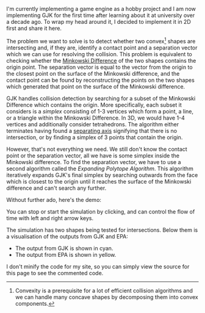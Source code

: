 I'm currently implementing a game engine as a hobby project and I am now
implementing GJK for the first time after learning about it at university over
a decade ago. To wrap my head around it, I decided to implement it in 2D first
and share it here.

The problem we want to solve is to detect whether two convex[^convex] shapes are
intersecting and, if they are, identify a contact point and a separation vector
which we can use for resolving the collision. This problem is equivalent to
checking whether the [Minkowski Difference][minkowski] of the two shapes
contains the origin point. The separation vector is equal to the vector from the
origin to the closest point on the surface of the Minkowski difference, and the
contact point can be found by reconstructing the points on the two shapes which
generated that point on the surface of the Minkowski difference.

GJK handles collision detection by searching for a subset of the Minkowski
Difference which contains the origin. More specifically, each subset it
considers is a *simplex* consisting of 1-3 vertices which form a point, a line,
or a triangle within the Minkowski Difference. In 3D, we would have 1-4 vertices
and additionally consider tetrahedrons. The algorithm either terminates having
found a [separating axis][axis] signifying that there is no intersection, or by
finding a simplex of 3 points that contain the origin.

However, that's not everything we need. We still don't know the contact point or
the separation vector, all we have is some simplex inside the Minkowski
difference. To find the separation vector, we have to use a second algorithm
called the *Expanding Polytope Algorithm*. This algorithm iteratively expands
GJK's final simplex by searching outwards from the face which is closest to the
origin until it reaches the surface of the Minkowski difference and can't search
any further.

Without further ado, here's the demo:

<script>
  (() => {
    // Functions for vector arithmetic.
    function vec(x, y) { return {x, y} }
    function dot(a, b) { return a.x * b.x + a.y * b.y }
    function neg(v) { return {x: -v.x, y: -v.y} }
    function add(a, b) { return {x: a.x + b.x, y: a.y + b.y} }
    function sub(a, b) { return {x: a.x - b.x, y: a.y - b.y} }
    function mul(v, s) { return {x: v.x * s, y: v.y * s} }
    function rot90(v) { return {x: -v.y, y: v.x} }
    function norm(v) { return mul(v, 1 / Math.sqrt(dot(v, v))) }

    // Generate a regular polygon with the given centre and rotation.
    function regularPolygon(numVertices, center, angle) {
      const result = [];
      const stride = 2 * Math.PI / numVertices;
      for (let i = 0; i < numVertices; i++) {
        const theta = angle + i * stride;
        const c = Math.cos(theta), s = Math.sin(theta);
        result.push({x: center.x + c, y: center.y + s});
      }
      return result;
    }
    const triangle = (c, a) => regularPolygon(3, c, a);
    const pentagon = (c, a) => regularPolygon(5, c, a);

    // Compute the support point for a set of vertices in a given direction.
    function support(vertices, d) {
      let best = vertices[0], bestDot = dot(vertices[0], d);
      for (let i = 1, n = vertices.length; i < n; i++) {
        const x = dot(vertices[i], d);
        if (x > bestDot) {
          bestDot = x;
          best = vertices[i];
        }
      }
      return best;
    }

    // Calculate the support point for the Minkowski difference of two shapes in
    // a given direction.
    const minkowskiSupport = (a, b) => d => {
      const va = support(a, d);
      const vb = support(b, neg(d));
      // The actual support point is `position`, but we also return the support
      // points from the individual shapes as these are needed for calculating
      // the contact point later.
      return {a: va, b: vb, position: sub(va, vb)};
    };

    // Detects whether two objects are intersecting based on a `support`
    // function representing the Minkowski Difference of the two shapes.
    //
    // If the objects are intersecting, returns a triangle consisting of three
    // vertices of the Minkowski Difference and containing the origin. If the
    // objects are not intersecting, returns `null`.
    function gjk(support) {
      // We need a starting point for the initial simplex, as well as a search
      // direction. We can find a starting point by searching for a support
      // point in any arbitrary direction, and we can then search back towards
      // the origin from that point.
      const s = support(vec(1, 0));
      let d = neg(s.position);
      let simplex = [s];
      while (true) {
        const a = support(d);
        // Our search direction `d` is always towards the origin. If we didn't
        // go beyond the origin with the new support point, it means that the
        // origin is outside of the Minkowski difference and we can return.
        if (dot(a.position, d) < 0) return null;

        // Otherwise, we need to update the simplex and search direction.
        simplex.push(a);
        switch (simplex.length) {
          case 2: {
            const [a, b] = simplex;
            // The closest simplex for a line is always the line itself:
            //   * It can't be `a` because `d` is away from `a`.
            //   * It can't be `b` because we know that `b` is beyond the origin
            //     and our initial search direction was directly towards the
            //     origin.
            const n = rot90(sub(b.position, a.position));
            const forward = dot(a.position, n) < 0;
            d = forward ? n : neg(n);
            simplex = forward ? [a, b] : [b, a];
            break;
          }
          case 3: {
            const [a, b, c] = simplex;
            // If the triangle contains the origin, we're done. Otherwise, the
            // closest simplex will be one of the triangle's new edges:
            //   * It can't be either `a` or `b` by induction, with the base
            //     case being the line case above and the inductive case being
            //     the two edge cases below.
            //   * It can't be `c` because we passed the origin on the way to
            //     `c` from edge `(a, b)`, making either `(a, c)` or `(b, c)`
            //     closer.
            //   * It can't be the old edge `(a, b)` because we started
            //     searching by moving away from that edge.
            // So, we only have to check edges `(a, c)` and `(b, c)`.
            const ab = sub(b.position, a.position);
            // Calculate the normals for the two edges, facing out of the
            // triangle.
            let acNorm = rot90(sub(c.position, a.position));
            let bcNorm = rot90(sub(b.position, c.position));
            if (dot(c.position, acNorm) < 0) {
              // In front of `(a, c)`.
              simplex = [a, c];
              d = acNorm;
            } else if (dot(c.position, bcNorm) < 0) {
              // In front of `(b, c)`.
              simplex = [c, b];
              d = bcNorm;
            } else {
              // The triangle contains the origin, so there's an intersection.
              return simplex;
            }
            break;
          }
        }
      }
    }

    // Given a `support` function representing the Minkowski Difference of two
    // shapes and an `initial` simplex consisting of vertices from the Minkowski
    // Difference and containing the origin, the Expanding Polytope Algorithm
    // finds the collision point and separation vector for the intersection.
    function epa(support, initial) {
      // The algorithm gradually expands a convex polytope (in 2D, this is just
      // a polygon) until it reaches the surface of the Minkowski Difference
      // which is closest to the origin. Initially, we start with the simplex
      // produced by GJK.
      //
      // The representation we're using here is a list of faces. Each face
      // caches its distance from the origin as well as the normal direction
      // facing away from the origin.
      const polytope = [];
      {
        const [a, b, c] = initial;
        for (const [p, q] of [[a, b], [b, c], [c, a]]) {
          const pq = sub(q.position, p.position);
          if (dot(pq, pq) < 1e-5) continue;
          const n = norm(rot90(sub(q.position, p.position)));
          const d = dot(q.position, n);
          if (d > 0) {
            polytope.push({p, q, normal: n, distance: d});
          } else {
            polytope.push({p, q, normal: neg(n), distance: -d});
          }
        }
      }
      while (true) {
        // Find the polytope face which is closest to the origin.
        let minFace = 0;
        for (let i = 1; i < polytope.length; i++) {
          if (polytope[i].distance < polytope[minFace].distance) minFace = i;
        }
        const f = polytope[minFace];
        const n = f.normal;
        // Search outwards from that face in the direction of the normal. If we
        // don't find anything beyond the face, we're already at the edge of the
        // Minkowski Difference and we can return. Otherwise, we replace the
        // face with new ones formed from the new support point and repeat.
        const v = support(n);
        const d = dot(v.position, n);
        if (d - f.distance < 1e-5) {
          // The new point is (close enough to being) on the surface of the
          // face, so we're done. We can find the separation vector by
          // projecting the origin onto the face, and we can find the contact
          // points by interpolating between the world-space coordinates
          // corresponding to each of the Minkowski Difference vertices.
          const qp = sub(f.p.position, f.q.position);
          const t = dot(f.p.position, qp) / dot(qp, qp);
          const sep = add(mul(f.p.position, 1 - t), mul(f.q.position, t));
          const a = add(mul(f.p.a, 1 - t), mul(f.q.a, t));
          const b = add(mul(f.p.b, 1 - t), mul(f.q.b, t));
          return {polytope, a, b, sep};
        }
        // Otherwise, we need to update the polytope. In 2D, we can simply
        // replace one edge with two.
        const newFaces = [];
        for (const [p, q] of [[f.p, v], [v, f.q]]) {
          const n = norm(rot90(sub(q.position, p.position)));
          const d = dot(q.position, n);
          if (d > 0) {
            newFaces.push({p, q, normal: n, distance: d});
          } else {
            newFaces.push({p, q, normal: neg(n), distance: -d});
          }
        }
        polytope.splice(minFace, 1, ...newFaces);
      }
    }

    let t = 0;
    const a = pentagon(vec(0, -3), 0);

    const canvas = document.createElement('canvas');
    canvas.style.width = '100%';
    canvas.width = 1024;
    canvas.height = 640;
    document.currentScript.parentElement.insertBefore(
        canvas, document.currentScript);
    const context = canvas.getContext('2d');

    function trace(vertices) {
      const last = vertices[vertices.length - 1];
      context.moveTo(last.x, last.y);
      for (const v of vertices) {
        context.lineTo(v.x, v.y);
      }
    }

    // Make it so that we can use arrow keys to override the flow of time in the
    // demo, so it is easier to look at a specific point in time.
    let rate = 1;
    addEventListener('keydown', event => {
      switch (event.code) {
        case 'ArrowLeft': rate = -1; break;
        case 'ArrowRight': rate = 1; break;
      }
    });
    addEventListener('keyup', event => {
      switch (event.code) {
        case 'ArrowLeft':
        case 'ArrowRight':
          rate = 0;
          break;
      }
    });
    // Also allow starting and stopping time by clicking.
    canvas.addEventListener('mousedown', event => {
      rate = rate ? 0 : 1;
    });

    function tick(dt) {
      t += rate * dt;
      const b = triangle(vec(2 * Math.sin(t), -3), Math.sqrt(2) * t);
      const s = minkowskiSupport(a, b);
      const collision = gjk(s);

      context.clearRect(0, 0, canvas.width, canvas.height);
      context.save();
        // Zoom the canvas in on the demo.
        context.translate(0.5 * canvas.width, 0.5 * canvas.height);
        const scale = 0.1 * canvas.width;
        context.lineWidth = 1 / scale;
        context.scale(scale, scale);
        context.translate(0, 1);

        // Draw the objects.
        context.strokeStyle = collision ? '#0f0' : '#f00';
        context.beginPath();
          trace(a);
          trace(b);
        context.stroke();

        if (collision) {
          // Draw the collision simplex in cyan.
          context.strokeStyle = '#0ff';
          context.beginPath();
            context.moveTo(0, 0);
            context.arc(0, 0, 0.01, 0, 2 * Math.PI);
            trace(collision.map(v => v.position));
          context.stroke();

          const contact = epa(s, collision);
          // Draw the output of EPA in yellow.
          context.strokeStyle = '#ff0';
          context.beginPath();
            // Draw the final polytope which we explored, which is some subset
            // of the Minkowski Difference which definitely includes the edge
            // of the Minkowski Difference that is closest to the origin.
            for (const {p, q, normal} of contact.polytope) {
              context.moveTo(p.position.x, p.position.y);
              context.lineTo(q.position.x, q.position.y);
            }

            // Draw the separation vector on the polytope.
            const {a, b, sep} = contact;
            context.moveTo(0, 0);
            context.lineTo(sep.x, sep.y);

            // Draw the contact points on the two shapes, plus a copy of the
            // separation vector between them.
            context.moveTo(a.x + 0.05, a.y);
            context.arc(a.x, a.y, 0.05, 0, 2 * Math.PI);
            context.moveTo(a.x, a.y);
            context.lineTo(b.x, b.y);
            context.moveTo(b.x + 0.05, b.y);
            context.arc(b.x, b.y, 0.05, 0, 2 * Math.PI);
          context.stroke();

          // Draw dotted lines between the two separation vectors.
          context.setLineDash([0.02, 0.1]);
          context.beginPath();
            context.moveTo(a.x, a.y);
            context.lineTo(sep.x, sep.y);
            context.moveTo(0, 0);
            context.lineTo(b.x, b.y);
          context.stroke();
        }

      context.restore();
    }

    setInterval(() => tick(0.01), 10);
  })();
</script>

You can stop or start the simulation by clicking, and can control the flow of
time with left and right arrow keys.

The simulation has two shapes being tested for intersections. Below them is
a visualisation of the outputs from GJK and EPA:

  * The output from GJK is shown in cyan.
  * The output from EPA is shown in yellow.

I don't minify the code for my site, so you can simply view the source for this
page to see the commented code.

[axis]: https://en.wikipedia.org/w/index.php?title=Separating_axis_theorem
[minkowski]: https://en.wikipedia.org/wiki/Minkowski_addition
[^convex]: Convexity is a prerequisite for a lot of efficient collision
    algorithms and we can handle many concave shapes by decomposing them into
    convex components.
